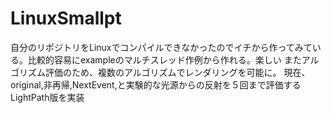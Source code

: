 # LinuxSmallpt
自分のリポジトリをLinuxでコンパイルできなかったのでイチから作ってみている。比較的容易にexampleのマルチスレッド作例から作れる。楽しい
またアルゴリズム評価のため、複数のアルゴリズムでレンダリングを可能に。
現在、original,非再帰,NextEvent,と実験的な光源からの反射を５回まで評価するLightPath版を実装
